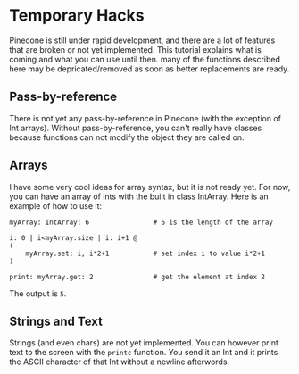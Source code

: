 # Temporary Hacks

Pinecone is still under rapid development, and there are a lot of features that are broken or not yet implemented. This tutorial explains what is coming and what you can use until then. many of the functions described here may be depricated/removed as soon as better replacements are ready.

## Pass-by-reference
There is not yet any pass-by-reference in Pinecone (with the exception of Int arrays). Without pass-by-reference, you can't really have classes because functions can not modify the object they are called on.

## Arrays
I have some very cool ideas for array syntax, but it is not ready yet. For now, you can have an array of ints with the built in class IntArray. Here is an example of how to use it:
```
myArray: IntArray: 6                # 6 is the length of the array

i: 0 | i<myArray.size | i: i+1 @
(
    myArray.set: i, i*2+1           # set index i to value i*2+1
)

print: myArray.get: 2               # get the element at index 2

```
The output is `5`.

## Strings and Text
Strings (and even chars) are not yet implemented. You can however print text to the screen with the `printc` function. You send it an Int and it prints the ASCII character of that Int without a newline afterwords.
